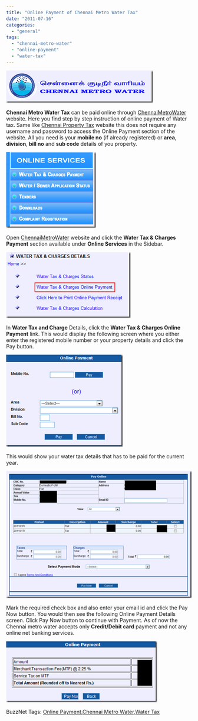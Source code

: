 ```yaml
---
title: "Online Payment of Chennai Metro Water Tax"
date: "2011-07-16"
categories: 
  - "general"
tags: 
  - "chennai-metro-water"
  - "online-payment"
  - "water-tax"
---
```


[![image](images/image_thumb151.png "image")](http://blogmines.com/blog/wp-content/uploads/2011/07/image151.png)

**Chennai Metro Water Tax** can be paid online through [ChennaiMetroWater](http://www.chennaimetrowater.com/) website. Here you find step by step instruction of online payment of Water tax. Same like [Chennai Property Tax](http://blogmines.com/blog/2011/07/16/chennai-corporation-online-payment-of-property-tax/) website this does not require any username and password to access the Online Payment section of the website. All you need is your **mobile no** (if already registered) or **area**, **division**, **bill no** and **sub code** details of you property.

[![image](images/image_thumb152.png "image")](http://blogmines.com/blog/wp-content/uploads/2011/07/image152.png)

Open [ChennaiMetroWater](http://www.chennaimetrowater.com/) website and click the **Water Tax & Charges** **Payment** section available under **Online Services** in the Sidebar.

[![image](images/image_thumb153.png "image")](http://blogmines.com/blog/wp-content/uploads/2011/07/image153.png)

In **Water Tax and Charge** Details, click the **Water Tax & Charges Online** **Payment** link. This would display the following screen where you either enter the registered mobile number or your property details and click the Pay button.

[![image](images/image_thumb154.png "image")](http://blogmines.com/blog/wp-content/uploads/2011/07/image154.png)

This would show your water tax details that has to be paid for the current year.

[![image](images/image_thumb155.png "image")](http://blogmines.com/blog/wp-content/uploads/2011/07/image155.png)

Mark the required check box and also enter your email id and click the Pay Now button. You would then see the following Online Payment Details screen. Click Pay Now button to continue with Payment. As of now the Chennai metro water accepts only **Credit/Debit card** payment and not any online net banking services.

[![image](images/image_thumb156.png "image")](http://blogmines.com/blog/wp-content/uploads/2011/07/image156.png)

BuzzNet Tags: [Online Payment](http://www.buzznet.com/tags/Online+Payment),[Chennai Metro Water](http://www.buzznet.com/tags/Chennai+Metro+Water),[Water Tax](http://www.buzznet.com/tags/Water+Tax)

